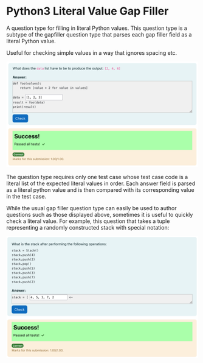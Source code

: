 # Python3 Literal Value Gap Filler

A question type for filling in literal Python values.
This question type is a subtype of the gapfiller question type that parses each
gap filler field as a literal Python value.

Useful for checking simple values in a way that ignores spacing etc.

![](assets/reverse_trace.png)

The question type requires only one test case whose test case code is a literal
list of the expected literal values in order. Each answer field is parsed as a
literal python value and is then compared with its corresponding value in the
test case.

While the usual gap filler question type can easily be used to author questions
such as those displayed above, sometimes it is useful to quickly check a literal
value. For example, this question that takes a tuple representing a randomly
constructed stack with special notation:

![](assets/stack_correct_example.png)
